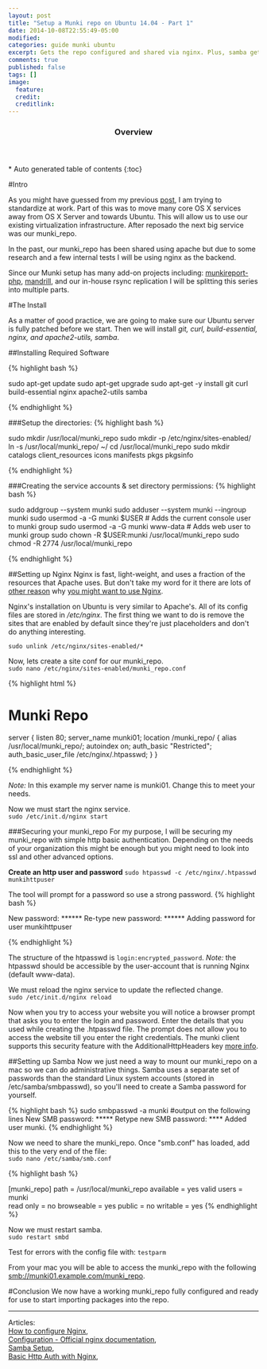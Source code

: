 ```yaml
---
layout: post
title: "Setup a Munki repo on Ubuntu 14.04 - Part 1"
date: 2014-10-08T22:55:49-05:00
modified:
categories: guide munki ubuntu
excerpt: Gets the repo configured and shared via nginx. Plus, samba gets configured for remote administration.
comments: true
published: false
tags: []
image:
  feature:
  credit: 
  creditlink:
---
```


<section id="table-of-contents" class="toc">
  <header>
    <h3>Overview</h3>
  </header>
<div id="drawer" markdown="1">
*  Auto generated table of contents
{:toc}
</div>
</section><!-- /#table-of-contents -->






#Intro

As you might have guessed from my previous [post](/blog/2014/10/02/reposado-guide/), I am trying to standardize at work. Part of this was to move many core OS X services away from OS X Server and towards Ubuntu. This will allow us to use our existing virtualization infrastructure. After reposado the next big service was our munki_repo. 

In the past, our munki_repo has been shared using apache but due to some research and a few internal tests I will be using nginx as the backend. 

Since our Munki setup has many add-on projects including: [munkireport-php](https://github.com/munkireport/munkireport-php/), [mandrill](https://github.com/wollardj/Mandrill), and our in-house rsync replication I will be splitting this series into multiple parts. 

#The Install

As a matter of good practice, we are going to make sure our Ubuntu server is fully patched before we start. Then we will install _git, curl, build-essential, nginx, and apache2-utils, samba_. 


##Installing Required Software

{% highlight bash %}

sudo apt-get update
sudo apt-get upgrade
sudo apt-get -y install git curl build-essential nginx apache2-utils samba

{% endhighlight %}


###Setup the directories:
{% highlight bash %}

sudo mkdir /usr/local/munki_repo
sudo mkdir -p /etc/nginx/sites-enabled/
ln -s /usr/local/munki_repo/ ~/
cd /usr/local/munki_repo
sudo mkdir catalogs client_resources icons manifests pkgs pkgsinfo

{% endhighlight %}


###Creating the service accounts & set directory permissions:
{% highlight bash %}

sudo addgroup --system munki
sudo adduser --system munki --ingroup munki
sudo usermod -a -G munki $USER # Adds the current console user to munki group
sudo usermod -a -G munki www-data # Adds web user to munki group
sudo chown -R $USER:munki /usr/local/munki_repo
sudo chmod -R 2774 /usr/local/munki_repo

{% endhighlight %}

##Setting up Nginx
Nginx is fast, light-weight, and uses a fraction of the resources that Apache uses. But don't take my word for it there are lots of [other reason](http://arstechnica.com/business/2011/11/a-faster-web-server-ripping-out-apache-for-nginx/) why [you might want to use Nginx](http://wiki.nginx.org/WhyUseIt).

Nginx's installation on Ubuntu is very similar to Apache's. All of its config files are stored in _/etc/nginx_. The first thing we want to do is remove the sites that are enabled by default since they're just placeholders and don't do anything interesting.

``sudo unlink /etc/nginx/sites-enabled/*``

Now, lets create a site conf for our munki_repo.   
``sudo nano /etc/nginx/sites-enabled/munki_repo.conf``

{% highlight html %}
# Munki Repo
server {
  listen 80;
  server_name munki01;
  location /munki_repo/ {
    alias /usr/local/munki_repo/;
    autoindex on;
    auth_basic "Restricted";
    auth_basic_user_file /etc/nginx/.htpasswd;
  }
}

{% endhighlight %}

_Note:_ In this example my server name is munki01. Change this to meet your needs.

Now we must start the nginx service.  
``sudo /etc/init.d/nginx start``

###Securing your munki_repo
For my purpose, I will be securing my munki_repo with simple http basic authentication. Depending on the needs of your organization this might be enough but you might need to look into ssl and other advanced options.

**Create an http user and password**
``sudo htpasswd -c /etc/nginx/.htpasswd munkihttpuser``

The tool will prompt for a password so use a strong password.
{% highlight bash %}

New password: ******
Re-type new password: ******
Adding password for user munkihttpuser

{% endhighlight %}

The structure of the htpasswd is ``login:encrypted_password``. _Note:_ the htpasswd should be accessible by the user-account that is running Nginx (default www-data).

We must reload the nginx service to update the reflected change.  
``sudo /etc/init.d/nginx reload``

Now when you try to access your website you will notice a browser prompt that asks you to enter the login and password. Enter the details that you used while creating the .htpasswd file. The prompt does not allow you to access the website till you enter the right credentials. The munki client supports this security feature with the AdditionalHttpHeaders key [more info](https://github.com/munki/munki/wiki/Using-Basic-Authentication#configuring-the-clients-to-use-a-password).


##Setting up Samba
Now we just need a way to mount our munki_repo on a mac so we can do administrative things. Samba uses a separate set of passwords than the standard Linux system accounts (stored in /etc/samba/smbpasswd), so you'll need to create a Samba password for yourself.  

{% highlight bash %}
sudo smbpasswd -a munki
#output on the following lines
New SMB password: *****
Retype new SMB password: ****
Added user munki.
{% endhighlight %}

Now we need to share the munki_repo. Once "smb.conf" has loaded, add this to the very end of the file:  
``sudo nano /etc/samba/smb.conf``

{% highlight bash %}

[munki_repo]
path = /usr/local/munki_repo 
available = yes
valid users = munki      
read only = no
browseable = yes
public = no 
writable = yes
{% endhighlight %}

Now we must restart samba.  
``sudo restart smbd``

Test for errors with the config file with: ``testparm``

From your mac you will be able to access the munki_repo with the following [smb://munki01.example.com/munki_repo]().

#Conclusion
We now have a working munki_repo fully configured and ready for use to start importing packages into the repo.



---

Articles:  
[How to configure Nginx](https://www.digitalocean.com/community/tutorials/how-to-configure-the-nginx-web-server-on-a-virtual-private-server),  
[Configuration - Official nginx documentation](http://wiki.nginx.org/Configuration),  
[Samba Setup](https://help.ubuntu.com/community/How%20to%20Create%20a%20Network%20Share%20Via%20Samba%20Via%20CLI%20(Command-line%20interface/Linux%20Terminal)%20-%20Uncomplicated,%20Simple%20and%20Brief%20Way!),  
[Basic Http Auth with Nginx](https://www.digitalocean.com/community/tutorials/how-to-set-up-http-authentication-with-nginx-on-ubuntu-12-10),  